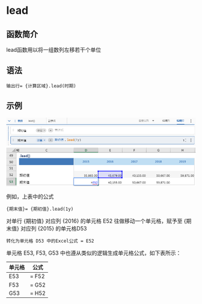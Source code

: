 # lead

## 函数简介

lead函数用以将一组数列左移若干个单位

## 语法

`输出行= {计算区域}.lead(时期)`

## 示例

![image](./pic1.png)
![image](./pic2.png)

例如，上表中的公式

`{期末值}= {期初值}.lead(1y)`

对单行 {期初值} 对应列 {2016} 的单元格 E52 往做移动一个单元格，赋予至 {期末值} 对应列 {2015} 的单元格D53

`转化为单元格 D53 中的Excel公式 = E52`

单元格 E53, F53, G53 中也遵从类似的逻辑生成单元格公式，如下表所示：

| 单元格 | 公式               |
| ------ | ------------------ |
| E53    | = F52 |
| F53    | = G52 |
| G53    | = H52 |
